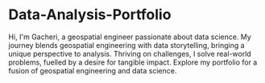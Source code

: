 # Data-Analysis-Portfolio
Hi, I'm Gacheri, a geospatial engineer passionate about data science. My journey blends geospatial engineering with data storytelling, bringing a unique perspective to analysis. Thriving on challenges, I solve real-world problems, fuelled by a desire for tangible impact. Explore my portfolio for a fusion of geospatial engineering and data science.

